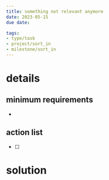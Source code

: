 ```yaml
---
title: something not relevant anymore
date: 2023-05-15
due date: 

tags:
- type/task
- project/sort_in
- milestone/sort_in
---
```


# details


## minimum requirements
- 

## action list
- [ ] 

# solution
